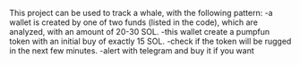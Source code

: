 This project can be used to track a whale, with the following pattern:
-a wallet is created by one of two funds (listed in the code), which are analyzed, with an amount of 20-30 SOL.
-this wallet create a pumpfun token with an initial buy of exactly 15 SOL.
-check if the token will be rugged in the next few minutes.
-alert with telegram and buy it if you want
